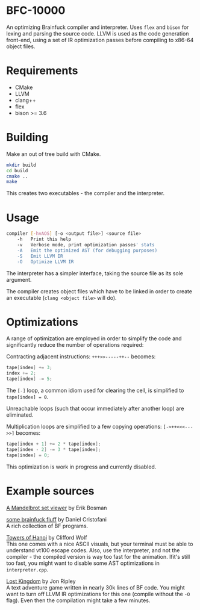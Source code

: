 # BFC-10000

An optimizing Brainfuck compiler and interpreter. Uses `flex` and `bison` for lexing and parsing the source code.
LLVM is used as the code generation front-end, using a set of IR optimization passes before compiling to x86-64 object files. 

# Requirements

- CMake
- LLVM
- clang++
- flex
- bison >= 3.6

# Building

Make an out of tree build with CMake.

```sh
mkdir build
cd build
cmake ..
make
```

This creates two executables - the compiler and the interpreter.

# Usage

```sh
compiler [-hvAOS] [-o <output file>] <source file>
	-h	 Print this help
	-v	 Verbose mode, print optimization passes' stats
	-A	 Emit the optimized AST (for debugging purposes)
	-S	 Emit LLVM IR
	-O	 Optimize LLVM IR
```

The interpreter has a simpler interface, taking the source file as its sole argument.<br>

The compiler creates object files which have to be linked in order to create an executable (`clang <object file>` will do).

# Optimizations

A range of optimization are employed in order to simplify the code and significantly reduce the number of operations required:

Contracting adjacent instructions: `+++>>-----++--` becomes:
```c
tape[index] += 3;
index += 2;
tape[index] -= 5;
```

The `[-]` loop, a common idiom used for clearing the cell, is simplified to `tape[index] = 0`.

Unreachable loops (such that occur immediately after another loop) are eliminated.

Multiplication loops are simplified to a few copying operations: `[->++<<<--->>]` becomes:

```c
tape[index + 1] += 2 * tape[index];
tape[index - 2] -= 3 * tape[index];
tape[index] = 0;
```

This optimization is work in progress and currently disabled.

# Example sources

[A Mandelbrot set viewer](https://raw.githubusercontent.com/sci4me/JBFJit/master/progs/mand.bf) by Erik Bosman

[some brainfuck fluff](http://www.hevanet.com/cristofd/brainfuck/) by Daniel Cristofani <br>
A rich collection of BF programs.

[Towers of Hanoi](http://www.clifford.at/bfcpu/hanoi.html) by Clifford Wolf<br>
This one comes with a nice ASCII visuals, but your terminal must be able to understand vt100 escape codes. Also, use the interpreter, and not the compiler - the compiled version is way too fast for the animation. Ifit's still too fast, you might want to disable some AST optimizations in `interpreter.cpp`.

[Lost Kingdom](https://jonripley.com/i-fiction/games/LostKingdomBF.html) by Jon Ripley<br>
A text adventure game written in nearly 30k lines of BF code. You might want to turn off LLVM IR optimizations for this one (compile without the `-O` flag). Even then the compilation might take a few minutes.
